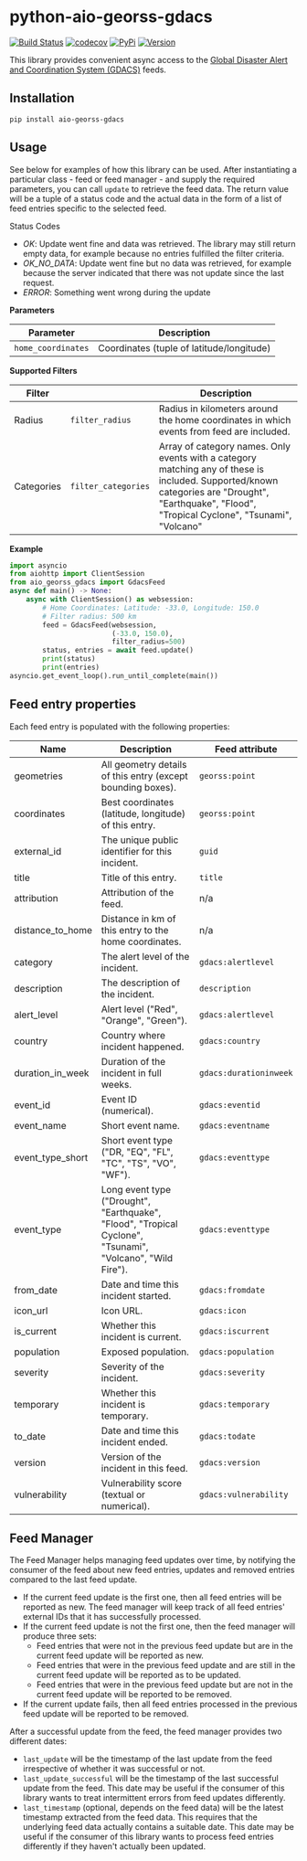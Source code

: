 # python-aio-georss-gdacs

[![Build Status](https://img.shields.io/github/actions/workflow/status/exxamalte/python-aio-georss-gdacs/ci.yaml)](https://github.com/exxamalte/python-aio-georss-gdacs/actions/workflows/ci.yaml)
[![codecov](https://codecov.io/gh/exxamalte/python-aio-georss-gdacs/branch/master/graph/badge.svg?token=JQ8DE4RPIX)](https://codecov.io/gh/exxamalte/python-aio-georss-gdacs)
[![PyPi](https://img.shields.io/pypi/v/aio-georss-gdacs.svg)](https://pypi.python.org/pypi/aio-georss-gdacs)
[![Version](https://img.shields.io/pypi/pyversions/aio-georss-gdacs.svg)](https://pypi.python.org/pypi/aio-georss-gdacs)

This library provides convenient async access to the [Global Disaster Alert and Coordination System (GDACS)](https://www.gdacs.org/) feeds.
 
## Installation
`pip install aio-georss-gdacs`

## Usage
See below for examples of how this library can be used. After instantiating a 
particular class - feed or feed manager - and supply the required parameters, 
you can call `update` to retrieve the feed data. The return value 
will be a tuple of a status code and the actual data in the form of a list of 
feed entries specific to the selected feed.

Status Codes
* _OK_: Update went fine and data was retrieved. The library may still 
  return empty data, for example because no entries fulfilled the filter 
  criteria.
* _OK_NO_DATA_: Update went fine but no data was retrieved, for example 
  because the server indicated that there was not update since the last request.
* _ERROR_: Something went wrong during the update

**Parameters**

| Parameter          | Description                               |
|--------------------|-------------------------------------------|
| `home_coordinates` | Coordinates (tuple of latitude/longitude) |

**Supported Filters**

| Filter     |                     | Description |
|------------|---------------------|-------------|
| Radius     | `filter_radius`     | Radius in kilometers around the home coordinates in which events from feed are included. |
| Categories | `filter_categories` | Array of category names. Only events with a category matching any of these is included. Supported/known categories are "Drought", "Earthquake", "Flood", "Tropical Cyclone", "Tsunami", "Volcano" |

**Example**
```python
import asyncio
from aiohttp import ClientSession
from aio_georss_gdacs import GdacsFeed
async def main() -> None:
    async with ClientSession() as websession:    
        # Home Coordinates: Latitude: -33.0, Longitude: 150.0
        # Filter radius: 500 km
        feed = GdacsFeed(websession, 
                         (-33.0, 150.0), 
                         filter_radius=500)
        status, entries = await feed.update()
        print(status)
        print(entries)
asyncio.get_event_loop().run_until_complete(main())
```

## Feed entry properties
Each feed entry is populated with the following properties:

| Name             | Description                                                                                                | Feed attribute                |
|------------------|------------------------------------------------------------------------------------------------------------|-------------------------------|
| geometries       | All geometry details of this entry (except bounding boxes).                                                | `georss:point`                |
| coordinates      | Best coordinates (latitude, longitude) of this entry.                                                      | `georss:point`                |
| external_id      | The unique public identifier for this incident.                                                            | `guid`                        |
| title            | Title of this entry.                                                                                       | `title`                       |
| attribution      | Attribution of the feed.                                                                                   | n/a                           |
| distance_to_home | Distance in km of this entry to the home coordinates.                                                      | n/a                           |
| category         | The alert level of the incident.                                                                           | `gdacs:alertlevel`            |
| description      | The description of the incident.                                                                           | `description`                 |
| alert_level      | Alert level ("Red", "Orange", "Green").                                                                    | `gdacs:alertlevel`            |
| country          | Country where incident happened.                                                                           | `gdacs:country`               |
| duration_in_week | Duration of the incident in full weeks.                                                                    | `gdacs:durationinweek`        |
| event_id         | Event ID (numerical).                                                                                      | `gdacs:eventid`               |
| event_name       | Short event name.                                                                                          | `gdacs:eventname`             |
| event_type_short | Short event type ("DR, "EQ", "FL", "TC", "TS", "VO", "WF").                                                | `gdacs:eventtype`             |
| event_type       | Long event type ("Drought", "Earthquake", "Flood", "Tropical Cyclone", "Tsunami", "Volcano", "Wild Fire"). | `gdacs:eventtype`             |
| from_date        | Date and time this incident started.                                                                       | `gdacs:fromdate`              |
| icon_url         | Icon URL.                                                                                                  | `gdacs:icon`                  |
| is_current       | Whether this incident is current.                                                                          | `gdacs:iscurrent`             |
| population       | Exposed population.                                                                                        | `gdacs:population`            |
| severity         | Severity of the incident.                                                                                  | `gdacs:severity`              |
| temporary        | Whether this incident is temporary.                                                                        | `gdacs:temporary`             |
| to_date          | Date and time this incident ended.                                                                         | `gdacs:todate`                |
| version          | Version of the incident in this feed.                                                                      | `gdacs:version`               |
| vulnerability    | Vulnerability score (textual or numerical).                                                                | `gdacs:vulnerability`         |


## Feed Manager

The Feed Manager helps managing feed updates over time, by notifying the 
consumer of the feed about new feed entries, updates and removed entries 
compared to the last feed update.

* If the current feed update is the first one, then all feed entries will be 
  reported as new. The feed manager will keep track of all feed entries' 
  external IDs that it has successfully processed.
* If the current feed update is not the first one, then the feed manager will 
  produce three sets:
  * Feed entries that were not in the previous feed update but are in the 
    current feed update will be reported as new.
  * Feed entries that were in the previous feed update and are still in the 
    current feed update will be reported as to be updated.
  * Feed entries that were in the previous feed update but are not in the 
    current feed update will be reported to be removed.
* If the current update fails, then all feed entries processed in the previous
  feed update will be reported to be removed.

After a successful update from the feed, the feed manager provides two
different dates:

* `last_update` will be the timestamp of the last update from the feed 
  irrespective of whether it was successful or not.
* `last_update_successful` will be the timestamp of the last successful update 
  from the feed. This date may be useful if the consumer of this library wants 
  to treat intermittent errors from feed updates differently.
* `last_timestamp` (optional, depends on the feed data) will be the latest 
  timestamp extracted from the feed data. 
  This requires that the underlying feed data actually contains a suitable 
  date. This date may be useful if the consumer of this library wants to 
  process feed entries differently if they haven't actually been updated.
